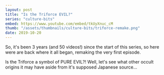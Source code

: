 ```yaml
---
layout: post
title: "Is the Triforce EVIL?"
series: "culture-bits"
embed: https://www.youtube.com/embed/tkUyXnuc_cM
thumb: "/assets/thumbnails/culture-bits/triforce-remake.png"
date: 2019-10-20
---
```

So, it's been 3 years (and 50 videos!) since the start of this series, so here were are back where it all began, remaking the very first episode.

Is the Triforce a symbol of PURE EVIL?! Well, let's see what other occult origins it may have aside from it's supposed Japanese source...
